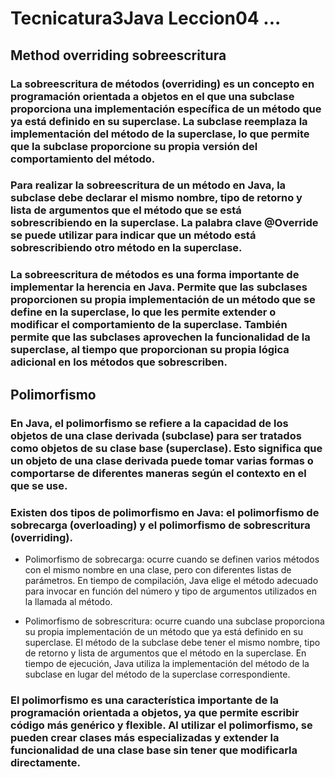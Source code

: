 # Tecnicatura3Java Leccion04 ... 
## Method overriding sobreescritura
### La sobreescritura de métodos (overriding) es un concepto en programación orientada a objetos en el que una subclase proporciona una implementación específica de un método que ya está definido en su superclase. La subclase reemplaza la implementación del método de la superclase, lo que permite que la subclase proporcione su propia versión del comportamiento del método.

### Para realizar la sobreescritura de un método en Java, la subclase debe declarar el mismo nombre, tipo de retorno y lista de argumentos que el método que se está sobrescribiendo en la superclase. La palabra clave @Override se puede utilizar para indicar que un método está sobrescribiendo otro método en la superclase.

### La sobreescritura de métodos es una forma importante de implementar la herencia en Java. Permite que las subclases proporcionen su propia implementación de un método que se define en la superclase, lo que les permite extender o modificar el comportamiento de la superclase. También permite que las subclases aprovechen la funcionalidad de la superclase, al tiempo que proporcionan su propia lógica adicional en los métodos que sobrescriben.

## Polimorfismo

### En Java, el polimorfismo se refiere a la capacidad de los objetos de una clase derivada (subclase) para ser tratados como objetos de su clase base (superclase). Esto significa que un objeto de una clase derivada puede tomar varias formas o comportarse de diferentes maneras según el contexto en el que se use.

### Existen dos tipos de polimorfismo en Java: el polimorfismo de sobrecarga (overloading) y el polimorfismo de sobrescritura (overriding).

- Polimorfismo de sobrecarga: ocurre cuando se definen varios métodos con el mismo nombre en una clase, pero con diferentes listas de parámetros. En tiempo de compilación, Java elige el método adecuado para invocar en función del número y tipo de argumentos utilizados en la llamada al método.

- Polimorfismo de sobrescritura: ocurre cuando una subclase proporciona su propia implementación de un método que ya está definido en su superclase. El método de la subclase debe tener el mismo nombre, tipo de retorno y lista de argumentos que el método en la superclase. En tiempo de ejecución, Java utiliza la implementación del método de la subclase en lugar del método de la superclase correspondiente.

### El polimorfismo es una característica importante de la programación orientada a objetos, ya que permite escribir código más genérico y flexible. Al utilizar el polimorfismo, se pueden crear clases más especializadas y extender la funcionalidad de una clase base sin tener que modificarla directamente.